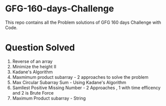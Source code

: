 # GFG-160-days-Challenge
This repo contains all the Problem solutions of GFG 160 days Challenge with Code.

# Question Solved 
1. Reverse of an array
2. Minimize the height II
3. Kadane's Algorithm
4. Maxmimum product subarray - 2 approaches to solve the problem
5. Max Circular Subarray Sum - Using Kadane's Algorithm
6. Samllest Positive Missing Number - 2 Approaches , 1 with time efficency and 2 is Brute Force
7. Maximum Product subarray - String 
